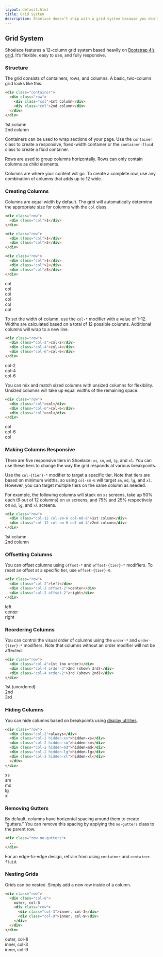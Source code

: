 ```yaml
---
layout: default.html
title: Grid System
description: Shoelace doesn’t ship with a grid system because you don’t need one!
---
```


## Grid System

Shoelace features a 12-column grid system based heavily on [Bootstrap 4’s grid](https://getbootstrap.com/docs/4.0/layout/grid/). It’s flexible, easy to use, and fully responsive.

### Structure

The grid consists of containers, rows, and columns. A basic, two-column grid looks like this:

```html
<div class="container">
  <div class="row">
    <div class="col">1st column</div>
    <div class="col">2nd column</div>
  </div>
</div>
```

<div class="container grid-example">
  <div class="row">
    <div class="col">1st column</div>
    <div class="col">2nd column</div>
  </div>
</div>

Containers can be used to wrap sections of your page. Use the `container` class to create a responsive, fixed-width container or the `container-fluid` class to create a fluid container.

Rows are used to group columns horizontally. Rows can only contain columns as child elements.

Columns are where your content will go. To create a complete row, use any combination of columns that adds up to 12 wide.

### Creating Columns

Columns are equal width by default. The grid will automatically determine the appropriate size for columns with the `col` class.

```html
<div class="row">
  <div class="col">1</div>
</div>

<div class="row">
  <div class="col">1</div>
  <div class="col">2</div>
</div>

<div class="row">
  <div class="col">1</div>
  <div class="col">2</div>
  <div class="col">3</div>
</div>
```

<div class="container grid-example">
  <div class="row">
    <div class="col">col</div>
  </div>
  <div class="row">
    <div class="col">col</div>
    <div class="col">col</div>
  </div>
  <div class="row">
    <div class="col">col</div>
    <div class="col">col</div>
    <div class="col">col</div>
  </div>
</div>

To set the width of column, use the `col-*` modifier with a value of 1–12. Widths are calculated based on a total of 12 possible columns. Additional columns will wrap to a new line.

```html
<div class="row">
  <div class="col-2">col-2</div>
  <div class="col-4">col-4</div>
  <div class="col-6">col-6</div>
</div>
```

<div class="container grid-example">
  <div class="row">
    <div class="col-2">col-2</div>
    <div class="col-4">col-4</div>
    <div class="col-6">col-6</div>
  </div>
</div>

You can mix and match sized columns with unsized columns for flexibility. Unsized columns will take up equal widths of the remaining space.

```html
<div class="row">
  <div class="col">col</div>
  <div class="col-6">col-6</div>
  <div class="col">col</div>
</div>
```

<div class="container grid-example">
  <div class="row">
    <div class="col">col</div>
    <div class="col-6">col-6</div>
    <div class="col">col</div>
  </div>
</div>

### Making Columns Responsive

There are five responsive tiers in Shoelace: `xs`, `sm`, `md`, `lg`, and `xl`. You can use these tiers to change the way the grid responds at various breakpoints.

Use the `col-{tier}-*` modifier to target a specific tier. Note that tiers are based on minimum widths, so using `col-sm-6` will target `sm`, `md`, `lg`, and `xl`. However, you can target multiple tiers on the same column as needed.

For example, the following columns will stack on `xs` screens, take up 50% each (6 out of 12 columns) on `sm` screens, and 75% and 25% respectively on `md`, `lg`, and `xl` screens.

```html
<div class="row">
  <div class="col-12 col-sm-6 col-md-8">1st column</div>
  <div class="col-12 col-sm-6 col-md-4">2nd column</div>
</div>
```

<div class="container grid-example">
  <div class="row">
    <div class="col-12 col-sm-6 col-md-8">1st column</div>
    <div class="col-12 col-sm-6 col-md-4">2nd column</div>
  </div>
</div>

### Offsetting Columns

You can offset columns using `offset-*` and `offset-{tier}-*` modifiers. To reset an offset at a specific tier, use `offset-{tier}-0`.

```html
<div class="row">
  <div class="col-2">left</div>
  <div class="col-2 offset-2">center</div>
  <div class="col-2 offset-2">right</div>
</div>
```

<div class="container grid-example">
  <div class="row">
    <div class="col-2">left</div>
    <div class="col-2 offset-3">center</div>
    <div class="col-2 offset-3">right</div>
  </div>
</div>

### Reordering Columns

You can control the visual order of columns using the `order-*` and `order-{tier}-*` modifiers. Note that columns without an order modifier will not be affected.

```html
<div class="row">
  <div class="col-4">1st (no order)</div>
  <div class="col-4 order-3">2nd (shown 3rd)</div>
  <div class="col-4 order-2">3rd (shown 2nd)</div>
</div>
```

<div class="container grid-example">
  <div class="row">
    <div class="col-4">1st (unordered)</div>
    <div class="col-4 order-3">2nd</div>
    <div class="col-4 order-2">3rd</div>
  </div>
</div>

### Hiding Columns

You can hide columns based on breakpoints using [display utilities](utilities.html#display-utilities).

```html
<div class="row">
  <div class="col-2">always</div>
  <div class="col-2 hidden-xs">hidden-xs</div>
  <div class="col-2 hidden-sm">hidden-sm</div>
  <div class="col-2 hidden-md">hidden-md</div>
  <div class="col-2 hidden-lg">hidden-lg</div>
  <div class="col-2 hidden-xl">hidden-xl</div>
  </div>
</div>
```

<div class="container grid-example">
  <div class="row">
    <div class="col-2 hidden-xs">xs</div>
    <div class="col-2 hidden-sm">sm</div>
    <div class="col-2 hidden-md">md</div>
    <div class="col-2 hidden-lg">lg</div>
    <div class="col-2 hidden-xl">xl</div>
    </div>
  </div>
</div>

### Removing Gutters

By default, columns have horizontal spacing around them to create “gutters.” You can remove this spacing by applying the `no-gutters` class to the parent row.

```html
<div class="row no-gutters">
  ...
</div>
```

For an edge-to-edge design, refrain from using `container` and `container-fluid`.

### Nesting Grids

Grids can be nested. Simply add a new row inside of a column.

```html
<div class="row">
  <div class="col-8">
    outer, col-8
    <div class="row">
      <div class="col-3">inner, col-3</div>
      <div class="col-9">inner, col-9</div>
    </div>
  </div>
</div>
```

<div class="container grid-example">
  <div class="row">
    <div class="col-8">
      outer, col-8
      <div class="row">
        <div class="col-3">inner, col-3</div>
        <div class="col-9">inner, col-9</div>
      </div>
    </div>
  </div>
</div>
